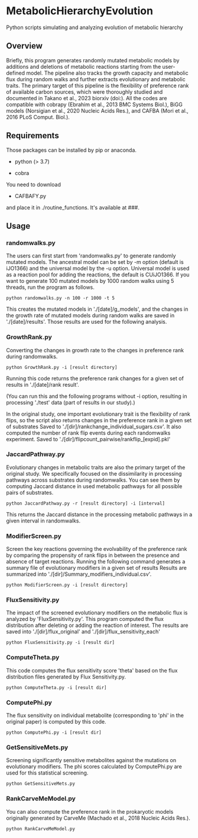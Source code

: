 # MetabolicHierarchyEvolution
Python scripts simulating and analyzing evolution of metabolic hierarchy

## Overview	
Briefly, this program generates randomly mutated metabolic models by additions and deletions of metabolic reactions
starting from the user-defined model. The pipeline also tracks the growth capacity and metabolic flux during 
random walks and further extracts evolutionary and metabolic traits.
The primary target of this pipeline is the flexibility of preference rank of available carbon sources, which were
thoroughly studied and documented in Takano et al., 2023 biorxiv (doi:).
All the codes are compatible with cobrapy (Ebrahim et al., 2013 BMC Systems Biol.), 
BiGG models (Norsigian et al., 2020 Nucleic Acids Res.), and CAFBA (Mori et al., 2016 PLoS Comput. Biol.). 

## Requirements
Those packages can be installed by pip or anaconda.

- python (> 3.7)

- cobra

You need to download 

- CAFBAFY.py 

and place it in ./routine_functions. It's available at ###.

## Usage
### randomwalks.py
The users can first start from 'randomwalks.py' to generate randomly mutated models. 
The ancestral model can be set by -m option (default is iJO1366) and the universal model by the -u option. 
Universal model is used as a reaction pool for adding the reactions, the default is CUiJO1366.
If you want to generate 100 mutated models by 1000 random walks using 5 threads, run the program as follows.

~~~
python randomwalks.py -n 100 -r 1000 -t 5
~~~

This creates the mutated models in './[date]/g_models', and the changes in the growth rate of mutated models 
during random walks are saved in './[date]/results'. Those results are used for the following analysis.

### GrowthRank.py
Converting the changes in growth rate to the changes in preference rank during randomwalks.
~~~
python GrowthRank.py -i [result directory]
~~~
Running this code returns the preference rank changes for a given set of results in './[date]/rank result'.

(You can run this and the following programs without -i option, resulting in processing './test' data (part of results in our study).)

In the original study, one important evolutionary trait is the flexibility of rank flips, 
so the script also returns changes in the preference rank in a given set of substrates
Saved to './[dir]/rankchange_individual_sugars.csv'. 
It also computed the number of rank flip events during each randomwalks experiment. 
Saved to './[dir]/flipcount_pairwise/rankflip_[expid].pkl'

### JaccardPathway.py
Evolutionary changes in metabolic traits are also the primary target of the original study. 
We specifically focused on the dissimilarity in processing pathways across substrates during randomwalks.
You can see them by computing Jaccard distance in used metabolic pathways for all possible pairs of substrates.

~~~
python JaccardPathway.py -r [result directory] -i [interval]
~~~
This returns the Jaccard distance in the processing metabolic pathways in a given interval in randomwalks. 

### ModifierScreen.py
Screen the key reactions governing the evolvability of the preference rank by comparing the propensity of
rank flips in between the presence and absence of target reactions.
Running the following command generates a summary file of evolutionary modifiers in a given set of results 
Results are summarized into './[dir]/Summary_modifiers_individual.csv'.

~~~
python ModifierScreen.py -i [result directory]
~~~

### FluxSensitivity.py
The impact of the screened evolutionary modifiers on the metabolic flux is analyzed by 'FluxSensitivity.py'. 
This program computed the flux distribution after deleting or adding the reaction of interest. 
The results are saved into './[dir]/flux_original' and './[dir]/flux_sensitivity_each'

~~~
python FluxSensitivity.py -i [result dir]
~~~

### ComputeTheta.py
This code computes the flux sensitivity score 'theta' based on the flux distribution files generated by Flux Sensitivity.py.       

~~~
python ComputeTheta.py -i [result dir]
~~~

### ComputePhi.py
The flux sensitivity on individual metabolite (corresponding to 'phi' in the original paper) is computed by this code.

~~~
python ComputePhi.py -i [result dir]
~~~

### GetSensitiveMets.py
Screening significantly sensitive metabolites against the mutations on evolutionary modifiers.
The phi scores calculated by ComputePhi.py are used for this statistical screening.

~~~
python GetSensitiveMets.py
~~~

### RankCarveMeModel.py
You can also compute the preference rank in the prokaryotic models originally generated by CarveMe 
(Machado et al., 2018 Nucleic Acids Res.). 

~~~
python RankCarveMeModel.py
~~~


